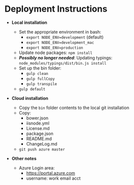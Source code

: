 Deployment Instructions
===================

- **Local installation**
  - Set the appropriate environment in bash:
    - `export NODE_ENV=development` (default)
    - `export NODE_ENV=development_mac`
    - `export NODE_ENV=production`
  - Update node packages: `npm install`
  - **_Possibly no longer needed_**: Updating typings: `node_modules/typings/dist/bin.js install`
  - Set up the bin folder:
    - `gulp clean`
    - `gulp fullCopy`
    - `gulp transpile`
  - `gulp default`
  
- **Cloud installation**
  - Copy the `bin` folder contents to the local git installation
  - Copy:
    - bower.json
    - iisnode.yml
    - License.md
    - package.json
    - README.md
    - ChangeLog.md
  - `git push azure master`

- **Other notes**
  - Azure Login area:
    - https://portal.azure.com
    - username: work email acct
